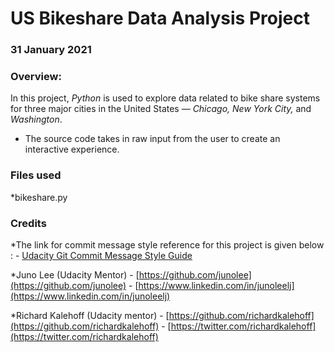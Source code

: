 # **US Bikeshare Data Analysis Project**

### 31 January 2021

### **Overview:**
In this project, _Python_ is used to explore data related to bike share systems for three major cities in the United States — _Chicago, New York City,_ and _Washington_.
- The source code takes in raw input from the user to create an interactive experience.

### **Files used**
*bikeshare.py

### **Credits**

*The link for commit message style reference for this project is given below :
    - [Udacity Git Commit Message Style Guide](https://udacity.github.io/git-styleguide/)

*Juno Lee (Udacity Mentor)
    - [https://github.com/junolee](https://github.com/junolee)
    - [https://www.linkedin.com/in/junoleelj](https://www.linkedin.com/in/junoleelj)

*Richard Kalehoff (Udacity mentor)
    - [https://github.com/richardkalehoff](https://github.com/richardkalehoff)
    - [https://twitter.com/richardkalehoff](https://twitter.com/richardkalehoff)
